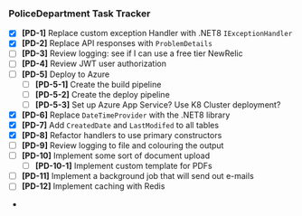 ### PoliceDepartment Task Tracker

- [X] **[PD-1]** Replace custom exception Handler with .NET8 `IExceptionHandler`
- [X] **[PD-2]** Replace API responses with `ProblemDetails`
- [ ] **[PD-3]** Review logging: see if I can use a free tier NewRelic
- [ ] **[PD-4]** Review JWT user authorization
- [ ] **[PD-5]** Deploy to Azure
  - [ ] **[PD-5-1]** Create the build pipeline
  - [ ] **[PD-5-2]** Create the deploy pipeline
  - [ ] **[PD-5-3]** Set up Azure App Service? Use K8 Cluster deployment?
- [X] **[PD-6]** Replace `DateTimeProvider` with the .NET8 library
- [X] **[PD-7]** Add `CreatedDate` and `LastModifed` to all tables
- [X] **[PD-8]** Refactor handlers to use primary constructors
- [ ] **[PD-9]** Review logging to file and colouring the output
- [ ] **[PD-10]** Implement some sort of document upload 
  - [ ] **[PD-10-1]** Implement custom template for PDFs
- [ ] **[PD-11]** Implement a background job that will send out e-mails
- [ ] **[PD-12]** Implement caching with Redis
- 